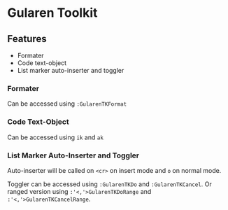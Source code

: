 # Gularen Toolkit

## Features
- Formater
- Code text-object
- List marker auto-inserter and toggler

### Formater
Can be accessed using `:GularenTKFormat`

### Code Text-Object
Can be accessed using `ik` and `ak`

### List Marker Auto-Inserter and Toggler
Auto-inserter will be called on `<cr>` on insert mode and `o` on normal mode.

Toggler can be accessed using `:GularenTKDo` and `:GularenTKCancel`.
Or ranged version using `:'<,'>GularenTKDoRange` and `:'<,'>GularenTKCancelRange`.

